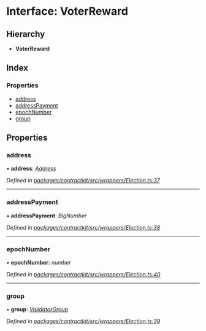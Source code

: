 # Interface: VoterReward

## Hierarchy

* **VoterReward**

## Index

### Properties

* [address](_wrappers_election_.voterreward.md#address)
* [addressPayment](_wrappers_election_.voterreward.md#addresspayment)
* [epochNumber](_wrappers_election_.voterreward.md#epochnumber)
* [group](_wrappers_election_.voterreward.md#group)

## Properties

###  address

• **address**: *[Address](../modules/_base_.md#address)*

*Defined in [packages/contractkit/src/wrappers/Election.ts:37](https://github.com/celo-org/celo-monorepo/blob/master/packages/contractkit/src/wrappers/Election.ts#L37)*

___

###  addressPayment

• **addressPayment**: *BigNumber*

*Defined in [packages/contractkit/src/wrappers/Election.ts:38](https://github.com/celo-org/celo-monorepo/blob/master/packages/contractkit/src/wrappers/Election.ts#L38)*

___

###  epochNumber

• **epochNumber**: *number*

*Defined in [packages/contractkit/src/wrappers/Election.ts:40](https://github.com/celo-org/celo-monorepo/blob/master/packages/contractkit/src/wrappers/Election.ts#L40)*

___

###  group

• **group**: *[ValidatorGroup](_wrappers_validators_.validatorgroup.md)*

*Defined in [packages/contractkit/src/wrappers/Election.ts:39](https://github.com/celo-org/celo-monorepo/blob/master/packages/contractkit/src/wrappers/Election.ts#L39)*
